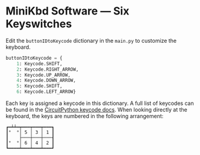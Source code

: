 # MiniKbd Software — Six Keyswitches

Edit the `buttonIDtoKeycode` dictionary in the `main.py` to customize the keyboard.

```python
buttonIDtoKeycode = {
    1: Keycode.SHIFT,
    2: Keycode.RIGHT_ARROW,
    3: Keycode.UP_ARROW,
    4: Keycode.DOWN_ARROW,
    5: Keycode.SHIFT,
    6: Keycode.LEFT_ARROW}
 ```
Each key is assigned a keycode in this dictionary. A full list of keycodes can be found in the [CircuitPython keycode docs](https://circuitpython.readthedocs.io/projects/hid/en/latest/api.html). When looking directly at the keyboard, the keys are numbered in the following arrangement:
 
 ```
 ┏━┷┷━┯━━━┯━━━┯━━━┓
 ┃°  °│ 5 │ 3 │ 1 ┃
 ┃    ├───┼───┼───┨
 ┃°  °│ 6 │ 4 │ 2 ┃
 ┗━━━━┷━━━┷━━━┷━━━┛
 
 ```
